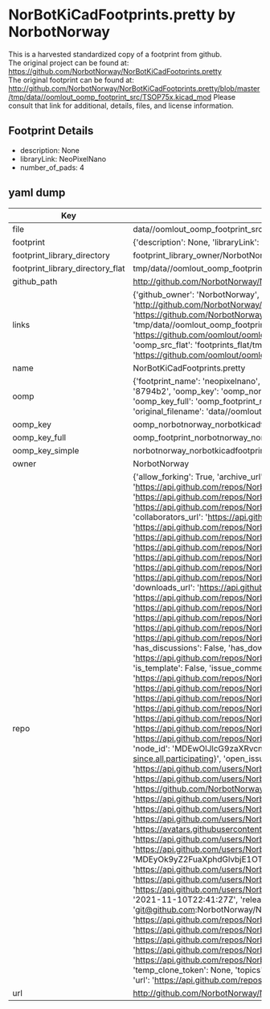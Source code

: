 # NorBotKiCadFootprints.pretty by NorbotNorway  
This is a harvested standardized copy of a footprint from github.  
The original project can be found at:  
https://github.com/NorbotNorway/NorBotKiCadFootprints.pretty  
The original footprint can be found at:
http://github.com/NorbotNorway/NorBotKiCadFootprints.pretty/blob/master/tmp/data//oomlout_oomp_footprint_src/TSOP75x.kicad_mod
Please consult that link for additional, details, files, and license information.  
## Footprint Details
* description: None  
* libraryLink: NeoPixelNano  
* number_of_pads: 4  
## yaml dump  
| Key | Value |  
| --- | --- |  
| file | data//oomlout_oomp_footprint_src/NorBotKiCadFootprints.pretty/NeoPixelNano.kicad_mod |  
| footprint | {'description': None, 'libraryLink': 'NeoPixelNano', 'number_of_pads': 4} |  
| footprint_library_directory | footprint_library_owner/NorbotNorway_NorBotKiCadFootprints.pretty |  
| footprint_library_directory_flat | tmp/data//oomlout_oomp_footprint_src/footprints_flat/norbotnorway_norbotkicadfootprints_neopixelnano/working |  
| github_path | http://github.com/NorbotNorway/NorBotKiCadFootprints.pretty/blob/master/tmp/data//oomlout_oomp_footprint_src/NeoPixelNano.kicad_mod |  
| links | {'github_owner': 'NorbotNorway', 'github_repo_name': 'NorBotKiCadFootprints.pretty', 'github_src': 'http://github.com/NorbotNorway/NorBotKiCadFootprints.pretty/blob/master/tmp/data//oomlout_oomp_footprint_src/TSOP75x.kicad_mod', 'github_src_repo': 'https://github.com/NorbotNorway/NorBotKiCadFootprints.pretty', 'oomp_bot': 'tmp/data//oomlout_oomp_footprint_src/footprints/norbotnorway_norbotkicadfootprints_neopixelnano/working', 'oomp_bot_github': 'https://github.com/oomlout/oomlout_oomp_footprint_bot/tree/main/tmp/data//oomlout_oomp_footprint_src/footprints/norbotnorway_norbotkicadfootprints_neopixelnano/working', 'oomp_src_flat': 'footprints_flat/tmp/data//oomlout_oomp_footprint_src/footprints_flat/norbotnorway_norbotkicadfootprints_neopixelnano/working', 'oomp_src_flat_github': 'https://github.com/oomlout/oomlout_oomp_footprint_src/tree/main/tmp/data//oomlout_oomp_footprint_src/footprints_flat/norbotnorway_norbotkicadfootprints_neopixelnano/working'} |  
| name | NorBotKiCadFootprints.pretty |  
| oomp | {'footprint_name': 'neopixelnano', 'library_name': 'norbotkicadfootprints', 'md5': '8794b23847559966283e7766ed43e844', 'md5_10': '8794b23847', 'md5_5': '8794b', 'md5_6': '8794b2', 'oomp_key': 'oomp_norbotnorway_norbotkicadfootprints_neopixelnano', 'oomp_key_extra': 'oomp_footprint_norbotnorway_norbotkicadfootprints_neopixelnano', 'oomp_key_full': 'oomp_footprint_norbotnorway_norbotkicadfootprints_neopixelnano_8794b2', 'oomp_key_simple': 'norbotnorway_norbotkicadfootprints_neopixelnano', 'original_filename': 'data//oomlout_oomp_footprint_src/NorBotKiCadFootprints.pretty/NeoPixelNano.kicad_mod', 'owner_name': 'norbotnorway'} |  
| oomp_key | oomp_norbotnorway_norbotkicadfootprints_neopixelnano |  
| oomp_key_full | oomp_footprint_norbotnorway_norbotkicadfootprints_neopixelnano |  
| oomp_key_simple | norbotnorway_norbotkicadfootprints_neopixelnano |  
| owner | NorbotNorway |  
| repo | {'allow_forking': True, 'archive_url': 'https://api.github.com/repos/NorbotNorway/NorBotKiCadFootprints.pretty/{archive_format}{/ref}', 'archived': False, 'assignees_url': 'https://api.github.com/repos/NorbotNorway/NorBotKiCadFootprints.pretty/assignees{/user}', 'blobs_url': 'https://api.github.com/repos/NorbotNorway/NorBotKiCadFootprints.pretty/git/blobs{/sha}', 'branches_url': 'https://api.github.com/repos/NorbotNorway/NorBotKiCadFootprints.pretty/branches{/branch}', 'clone_url': 'https://github.com/NorbotNorway/NorBotKiCadFootprints.pretty.git', 'collaborators_url': 'https://api.github.com/repos/NorbotNorway/NorBotKiCadFootprints.pretty/collaborators{/collaborator}', 'comments_url': 'https://api.github.com/repos/NorbotNorway/NorBotKiCadFootprints.pretty/comments{/number}', 'commits_url': 'https://api.github.com/repos/NorbotNorway/NorBotKiCadFootprints.pretty/commits{/sha}', 'compare_url': 'https://api.github.com/repos/NorbotNorway/NorBotKiCadFootprints.pretty/compare/{base}...{head}', 'contents_url': 'https://api.github.com/repos/NorbotNorway/NorBotKiCadFootprints.pretty/contents/{+path}', 'contributors_url': 'https://api.github.com/repos/NorbotNorway/NorBotKiCadFootprints.pretty/contributors', 'created_at': '2016-01-16T10:06:23Z', 'default_branch': 'master', 'deployments_url': 'https://api.github.com/repos/NorbotNorway/NorBotKiCadFootprints.pretty/deployments', 'description': 'Our custom PCB footprints for KiCad (www.kicad-pcb.org)', 'disabled': False, 'downloads_url': 'https://api.github.com/repos/NorbotNorway/NorBotKiCadFootprints.pretty/downloads', 'events_url': 'https://api.github.com/repos/NorbotNorway/NorBotKiCadFootprints.pretty/events', 'fork': False, 'forks': 2, 'forks_count': 2, 'forks_url': 'https://api.github.com/repos/NorbotNorway/NorBotKiCadFootprints.pretty/forks', 'full_name': 'NorbotNorway/NorBotKiCadFootprints.pretty', 'git_commits_url': 'https://api.github.com/repos/NorbotNorway/NorBotKiCadFootprints.pretty/git/commits{/sha}', 'git_refs_url': 'https://api.github.com/repos/NorbotNorway/NorBotKiCadFootprints.pretty/git/refs{/sha}', 'git_tags_url': 'https://api.github.com/repos/NorbotNorway/NorBotKiCadFootprints.pretty/git/tags{/sha}', 'git_url': 'git://github.com/NorbotNorway/NorBotKiCadFootprints.pretty.git', 'has_discussions': False, 'has_downloads': True, 'has_issues': True, 'has_pages': False, 'has_projects': True, 'has_wiki': True, 'homepage': None, 'hooks_url': 'https://api.github.com/repos/NorbotNorway/NorBotKiCadFootprints.pretty/hooks', 'html_url': 'https://github.com/NorbotNorway/NorBotKiCadFootprints.pretty', 'id': 49768424, 'is_template': False, 'issue_comment_url': 'https://api.github.com/repos/NorbotNorway/NorBotKiCadFootprints.pretty/issues/comments{/number}', 'issue_events_url': 'https://api.github.com/repos/NorbotNorway/NorBotKiCadFootprints.pretty/issues/events{/number}', 'issues_url': 'https://api.github.com/repos/NorbotNorway/NorBotKiCadFootprints.pretty/issues{/number}', 'keys_url': 'https://api.github.com/repos/NorbotNorway/NorBotKiCadFootprints.pretty/keys{/key_id}', 'labels_url': 'https://api.github.com/repos/NorbotNorway/NorBotKiCadFootprints.pretty/labels{/name}', 'language': None, 'languages_url': 'https://api.github.com/repos/NorbotNorway/NorBotKiCadFootprints.pretty/languages', 'license': None, 'merges_url': 'https://api.github.com/repos/NorbotNorway/NorBotKiCadFootprints.pretty/merges', 'milestones_url': 'https://api.github.com/repos/NorbotNorway/NorBotKiCadFootprints.pretty/milestones{/number}', 'mirror_url': None, 'name': 'NorBotKiCadFootprints.pretty', 'network_count': 2, 'node_id': 'MDEwOlJlcG9zaXRvcnk0OTc2ODQyNA==', 'notifications_url': 'https://api.github.com/repos/NorbotNorway/NorBotKiCadFootprints.pretty/notifications{?since,all,participating}', 'open_issues': 3, 'open_issues_count': 3, 'organization': {'avatar_url': 'https://avatars.githubusercontent.com/u/15955867?v=4', 'events_url': 'https://api.github.com/users/NorbotNorway/events{/privacy}', 'followers_url': 'https://api.github.com/users/NorbotNorway/followers', 'following_url': 'https://api.github.com/users/NorbotNorway/following{/other_user}', 'gists_url': 'https://api.github.com/users/NorbotNorway/gists{/gist_id}', 'gravatar_id': '', 'html_url': 'https://github.com/NorbotNorway', 'id': 15955867, 'login': 'NorbotNorway', 'node_id': 'MDEyOk9yZ2FuaXphdGlvbjE1OTU1ODY3', 'organizations_url': 'https://api.github.com/users/NorbotNorway/orgs', 'received_events_url': 'https://api.github.com/users/NorbotNorway/received_events', 'repos_url': 'https://api.github.com/users/NorbotNorway/repos', 'site_admin': False, 'starred_url': 'https://api.github.com/users/NorbotNorway/starred{/owner}{/repo}', 'subscriptions_url': 'https://api.github.com/users/NorbotNorway/subscriptions', 'type': 'Organization', 'url': 'https://api.github.com/users/NorbotNorway'}, 'owner': {'avatar_url': 'https://avatars.githubusercontent.com/u/15955867?v=4', 'events_url': 'https://api.github.com/users/NorbotNorway/events{/privacy}', 'followers_url': 'https://api.github.com/users/NorbotNorway/followers', 'following_url': 'https://api.github.com/users/NorbotNorway/following{/other_user}', 'gists_url': 'https://api.github.com/users/NorbotNorway/gists{/gist_id}', 'gravatar_id': '', 'html_url': 'https://github.com/NorbotNorway', 'id': 15955867, 'login': 'NorbotNorway', 'node_id': 'MDEyOk9yZ2FuaXphdGlvbjE1OTU1ODY3', 'organizations_url': 'https://api.github.com/users/NorbotNorway/orgs', 'received_events_url': 'https://api.github.com/users/NorbotNorway/received_events', 'repos_url': 'https://api.github.com/users/NorbotNorway/repos', 'site_admin': False, 'starred_url': 'https://api.github.com/users/NorbotNorway/starred{/owner}{/repo}', 'subscriptions_url': 'https://api.github.com/users/NorbotNorway/subscriptions', 'type': 'Organization', 'url': 'https://api.github.com/users/NorbotNorway'}, 'private': False, 'pulls_url': 'https://api.github.com/repos/NorbotNorway/NorBotKiCadFootprints.pretty/pulls{/number}', 'pushed_at': '2021-11-10T22:41:27Z', 'releases_url': 'https://api.github.com/repos/NorbotNorway/NorBotKiCadFootprints.pretty/releases{/id}', 'size': 9, 'ssh_url': 'git@github.com:NorbotNorway/NorBotKiCadFootprints.pretty.git', 'stargazers_count': 0, 'stargazers_url': 'https://api.github.com/repos/NorbotNorway/NorBotKiCadFootprints.pretty/stargazers', 'statuses_url': 'https://api.github.com/repos/NorbotNorway/NorBotKiCadFootprints.pretty/statuses/{sha}', 'subscribers_count': 2, 'subscribers_url': 'https://api.github.com/repos/NorbotNorway/NorBotKiCadFootprints.pretty/subscribers', 'subscription_url': 'https://api.github.com/repos/NorbotNorway/NorBotKiCadFootprints.pretty/subscription', 'svn_url': 'https://github.com/NorbotNorway/NorBotKiCadFootprints.pretty', 'tags_url': 'https://api.github.com/repos/NorbotNorway/NorBotKiCadFootprints.pretty/tags', 'teams_url': 'https://api.github.com/repos/NorbotNorway/NorBotKiCadFootprints.pretty/teams', 'temp_clone_token': None, 'topics': [], 'trees_url': 'https://api.github.com/repos/NorbotNorway/NorBotKiCadFootprints.pretty/git/trees{/sha}', 'updated_at': '2018-03-18T09:56:50Z', 'url': 'https://api.github.com/repos/NorbotNorway/NorBotKiCadFootprints.pretty', 'visibility': 'public', 'watchers': 0, 'watchers_count': 0, 'web_commit_signoff_required': False} |  
| url | http://github.com/NorbotNorway/NorBotKiCadFootprints.pretty |  

